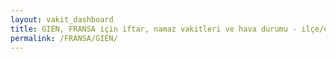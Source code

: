 ```yaml
---
layout: vakit_dashboard
title: GIEN, FRANSA için iftar, namaz vakitleri ve hava durumu - ilçe/eyalet seç
permalink: /FRANSA/GIEN/
---
```


<script type="text/javascript">
  var GLOBAL_COUNTRY = 'FRANSA';
  var GLOBAL_CITY = 'GIEN';
  var GLOBAL_STATE = '';
  var lat = 72;
  var lon = 21;
</script>
